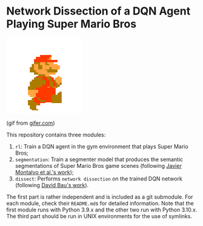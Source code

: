 # Network Dissection of a DQN Agent Playing Super Mario Bros

![mario gif](mario.gif)

(gif from [gifer.com](https://gifer.com/en/33HU))

This repository contains three modules:

1. `rl`: Train a DQN agent in the gym environment that plays Super Mario Bros;
2. `segmentation`: Train a segmenter model that produces the semantic segmentations of Super Mario Bros game scenes (following [Javier Montalvo et al.'s work](https://link.springer.com/article/10.1007/s11042-022-13695-1));
3. `dissect`: Performs `network dissection` on the trained DQN network (following [David Bau's work](https://dissect.csail.mit.edu/)).

The first part is rather independent and is included as a git submodule. For each module, check their `README.md`s for detailed information. Note that the first module runs with Python 3.9.x and the other two run with Python 3.10.x. The third part should be run in UNIX environments for the use of symlinks.
